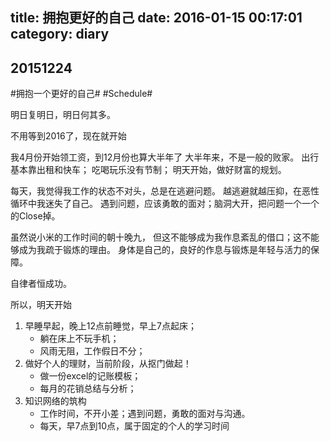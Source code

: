 title: 拥抱更好的自己
date: 2016-01-15 00:17:01
category: diary
---

## 20151224

#拥抱一个更好的自己#
#Schedule#

明日复明日，明日何其多。

不用等到2016了，现在就开始

<!-- more -->

我4月份开始领工资，到12月份也算大半年了
大半年来，不是一般的败家。
出行基本靠出租和快车；
吃喝玩乐没有节制；
明天开始，做好财富的规划。

每天，我觉得我工作的状态不对头，总是在逃避问题。
越逃避就越压抑，在恶性循环中我迷失了自己。
遇到问题，应该勇敢的面对；脑洞大开，把问题一个一个的Close掉。

虽然说小米的工作时间的朝十晚九，
但这不能够成为我作息紊乱的借口；这不能够成为我疏于锻炼的理由。
身体是自己的，良好的作息与锻炼是年轻与活力的保障。

自律者恒成功。


所以，明天开始
1. 早睡早起，晚上12点前睡觉，早上7点起床；
    * 躺在床上不玩手机；
    * 风雨无阻，工作假日不分；
2. 做好个人的理财，当前阶段，从抠门做起！
    * 做一份excel的记账模板；
    * 每月的花销总结与分析；
3. 知识网络的筑构
    * 工作时间，不开小差；遇到问题，勇敢的面对与沟通。
    * 每天，早7点到10点，属于固定的个人的学习时间

